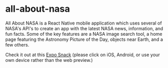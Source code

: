 # all-about-nasa
All About NASA is a React Native mobile application which uses several of NASA's API's to create an app with the latest NASA news, information, and fun facts. Some of the key features are a NASA image search tool, a home page featuring the Astronomy Picture of the Day, objects near Earth, and a few others.

Check it out at this [Expo Snack](https://snack.expo.dev/@jlillebo/github.com-jadalilleboe-all-about-nasa) (please click on iOS, Android, or use your own device rather than the web preview.)
